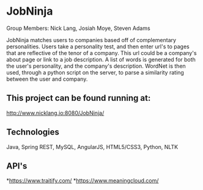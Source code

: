 # JobNinja
Group Members: Nick Lang, Josiah Moye, Steven Adams

JobNinja matches users to companies based off of complementary personalities. Users take a personality test, and then enter url's to pages that are reflective of the tenor of a company. This url could be a company's about page or link to a job description. A list of words is generated for both the user's personality, and the company's description. WordNet is then used, through a python script on the server, to parse a similarity rating between the user and company.

## This project can be found running at:
http://www.nicklang.io:8080/JobNinja/

## Technologies
Java, Spring REST, MySQL, AngularJS, HTML5/CSS3, Python, NLTK

## API's
*https://www.traitify.com/
*https://www.meaningcloud.com/
